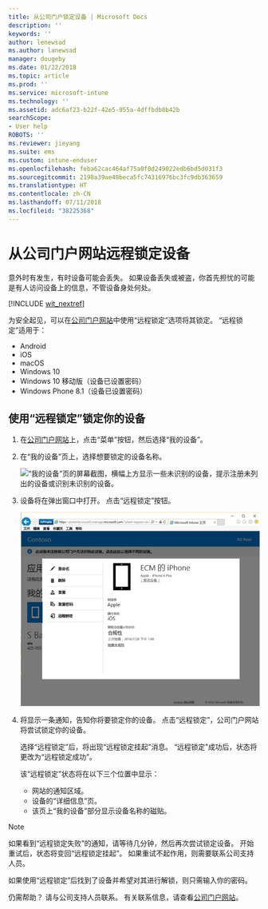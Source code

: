```yaml
---
title: 从公司门户锁定设备 | Microsoft Docs
description: ''
keywords: ''
author: lenewsad
ms.author: lanewsad
manager: dougeby
ms.date: 01/22/2018
ms.topic: article
ms.prod: ''
ms.service: microsoft-intune
ms.technology: ''
ms.assetid: adc6af23-b22f-42e5-955a-4dffbdb8b42b
searchScope:
- User help
ROBOTS: ''
ms.reviewer: jieyang
ms.suite: ems
ms.custom: intune-enduser
ms.openlocfilehash: feba62cac464af75a0f0d249022edb6bd5d031f3
ms.sourcegitcommit: 2198a39ae48beca5fc74316976bc3fc9db363659
ms.translationtype: HT
ms.contentlocale: zh-CN
ms.lasthandoff: 07/11/2018
ms.locfileid: "38225368"
---
```

# <a name="remotely-lock-your-device-from-the-company-portal-website"></a>从公司门户网站远程锁定设备

意外时有发生，有时设备可能会丢失。 如果设备丢失或被盗，你首先担忧的可能是有人访问设备上的信息，不管设备身处何处。

[!INCLUDE [wit_nextref](includes/end-user-password-guidance.md)]

为安全起见，可以在[公司门户网站](https://portal.manage.microsoft.com#HelpDeskDialog)中使用“远程锁定”选项将其锁定。 “远程锁定”适用于：

* Android
* iOS
* macOS
* Windows 10
* Windows 10 移动版（设备已设置密码）
* Windows Phone 8.1（设备已设置密码）

## <a name="to-use-remote-lock-to-lock-your-device"></a>使用“远程锁定”锁定你的设备

1. 在[公司门户网站](https://portal.manage.microsoft.com#HelpDeskDialog)上，点击“菜单”按钮，然后选择“我的设备”。

2. 在“我的设备”页上，选择想要锁定的设备名称。

   ![“我的设备”页的屏幕截图，横幅上方显示一些未识别的设备，提示注册未列出的设备或识别未识别的设备。](./media/macOS_enroll_002_tap_here_banner.png)

3. 设备将在弹出窗口中打开。 点击“远程锁定”按钮。

   ![公司门户网站上已选设备的所有选项，包括重命名、删除、重置设备、重置密码和远程锁定。 ](./media/iwp-screen-with-all-options.png)

4. 将显示一条通知，告知你将要锁定你的设备。 点击“远程锁定”，公司门户网站将尝试锁定你的设备。

   选择“远程锁定”后，将出现“远程锁定挂起”消息。  “远程锁定”成功后，状态将更改为“远程锁定成功”。

   该“远程锁定”状态将在以下三个位置中显示：

   * 网站的通知区域。
   * 设备的“详细信息”页。
   * 该页上“我的设备”部分显示设备名称的磁贴。

> [!Note]
> 如果看到“远程锁定失败”的通知，请等待几分钟，然后再次尝试锁定设备。 开始重试后，状态将变回“远程锁定挂起”。 如果重试不起作用，则需要联系公司支持人员。

如果使用“远程锁定”后找到了设备并希望对其进行解锁，则只需输入你的密码。

仍需帮助？ 请与公司支持人员联系。 有关联系信息，请查看[公司门户网站](https://portal.manage.microsoft.com#HelpDeskDialog)。
